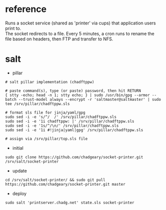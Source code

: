 # reference
Runs a socket service (shared as 'printer' via cups) that application users print to.  
The socket redirects to a file. Every 5 minutes, a cron runs to rename the file based on headers, then FTP and transfer to NFS.  

# salt

- pillar
```
# salt pillar implementation (chadftppw)

# paste command(s), type (or paste) password, then hit RETURN
{ stty -echo; head -n 1; stty echo; } | sudo /usr/bin/gpg --armor --batch --trust-model always --encrypt -r 'saltmaster@saltmaster' | sudo tee /srv/pillar/chadftppw.sls

# format sls file for jinja/yaml/gpg
sudo sed -i -e 's/^/  /' /srv/pillar/chadftppw.sls
sudo sed -i -e '1i chadftppw: |' /srv/pillar/chadftppw.sls
sudo sed -i -e '1s/^/\n/' /srv/pillar/chadftppw.sls
sudo sed -i -e '1i #!jinja|yaml|gpg' /srv/pillar/chadftppw.sls

# assign via /srv/pillar/top.sls file
```

- initial  
```
sudo git clone https://github.com/chadgeary/socket-printer.git /srv/salt/socket-printer
```

- update  
```
cd /srv/salt/socket-printer/ && sudo git pull https://github.com/chadgeary/socket-printer.git master
```

- deploy  
```
sudo salt 'printserver.chadg.net' state.sls socket-printer
```
